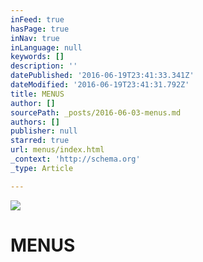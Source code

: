 ```yaml
---
inFeed: true
hasPage: true
inNav: true
inLanguage: null
keywords: []
description: ''
datePublished: '2016-06-19T23:41:33.341Z'
dateModified: '2016-06-19T23:41:31.792Z'
title: MENUS
author: []
sourcePath: _posts/2016-06-03-menus.md
authors: []
publisher: null
starred: true
url: menus/index.html
_context: 'http://schema.org'
_type: Article

---
```

![](https://the-grid-user-content.s3-us-west-2.amazonaws.com/613001be-f6e9-49ae-8b87-9c9bfda93faf.jpg)

# MENUS